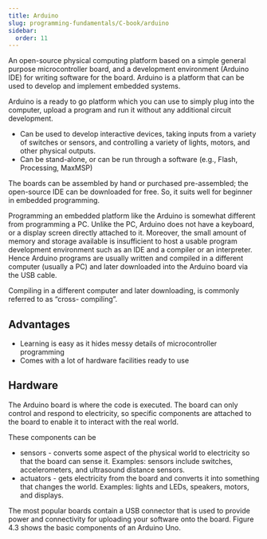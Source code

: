 ```yaml
---
title: Arduino
slug: programming-fundamentals/C-book/arduino
sidebar:
  order: 11
---
```


An open-source physical computing platform based on a simple general purpose
microcontroller board, and a development environment (Arduino IDE) for writing
software for the board. Arduino is a platform that can be used to develop and
implement embedded systems.

Arduino is a ready to go platform which you can use to simply plug into the
computer, upload a program and run it without any additional circuit
development.

- Can be used to develop interactive devices, taking inputs from a variety of
  switches or sensors, and controlling a variety of lights, motors, and other
  physical outputs.
- Can be stand-alone, or can be run through a software (e.g., Flash, Processing,
  MaxMSP)

The boards can be assembled by hand or purchased pre-assembled; the open-source
IDE can be downloaded for free. So, it suits well for beginner in embedded
programming.

Programming an embedded platform like the Arduino is somewhat different from
programming a PC. Unlike the PC, Arduino does not have a keyboard, or a display
screen directly attached to it. Moreover, the small amount of memory and storage
available is insufficient to host a usable program development environment such
as an IDE and a compiler or an interpreter. Hence Arduino programs are usually
written and compiled in a different computer (usually a PC) and later downloaded
into the Arduino board via the USB cable.

Compiling in a different computer and later downloading, is commonly referred to
as “cross- compiling”.

## Advantages

- Learning is easy as it hides messy details of microcontroller programming
- Comes with a lot of hardware facilities ready to use

## Hardware

The Arduino board is where the code is executed. The board can only control and
respond to electricity, so specific components are attached to the board to
enable it to interact with the real world.

These components can be

- sensors - converts some aspect of the physical world to electricity so that
  the board can sense it. Examples: sensors include switches, accelerometers,
  and ultrasound distance sensors.
- actuators - gets electricity from the board and converts it into something
  that changes the world. Examples: lights and LEDs, speakers, motors, and
  displays.

The most popular boards contain a USB connector that is used to provide power
and connectivity for uploading your software onto the board. Figure 4.3 shows
the basic components of an Arduino Uno.
